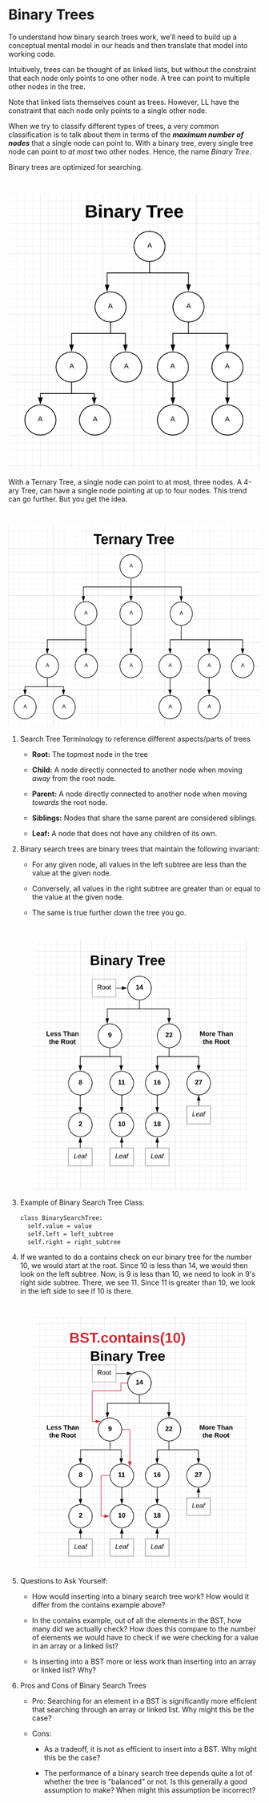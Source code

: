# Binary Trees

To understand how binary search trees work, we'll need to build up a conceptual mental model in our heads and then translate that model into working code.

Intuitively, trees can be thought of as linked lists, but without the constraint that each node only points to one other node. A tree can point to multiple other nodes in the tree.

Note that linked lists themselves count as trees. However, LL have the constraint that each node only points to a single other node. 

When we try to classify different types of trees, a very common classification is to talk about them in terms of the **_maximum number of nodes_** that a single node can point to. With a binary tree, every single tree node can point to _at most_ two other nodes. Hence, the name _Binary Tree_.

Binary trees are optimized for searching.

<br>
  <p align="center">
    <img src="assets/binary_tree.PNG" data-pin-nopin="true" width="500" height="550">
  </p>

With a Ternary Tree, a single node can point to at most, three nodes. A 4-ary Tree, can have a single node pointing at up to four nodes. This trend can go further. But you get the idea.

<br>
  <p align="center">
    <img src="assets/ternary_tree.PNG" data-pin-nopin="true" width="600" height="400">
  </p>

1. Search Tree Terminology to reference different aspects/parts of trees

    * **Root:** The topmost node in the tree

    * **Child:** A node directly connected to another node when moving _away_ from the root node.

    * **Parent:** A node directly connected to another node when moving _towards_ the root node.

    * **Siblings:** Nodes that share the same parent are considered siblings.

    * **Leaf:** A node that does not have any children of its own.

2. Binary search trees are binary trees that maintain the following invariant:
    
    * For any given node, all values in the left subtree are less than the value at the given node.

    * Conversely, all values in the right subtree are greater than or equal to the value at the given node. 

    * The same is true further down the tree you go. 

    <br>
    <p align="center">
      <img src="assets/detailedBinary.PNG" data-pin-nopin="true" width="425" height="500">
    </p>

3. Example of Binary Search Tree Class:

    ```
    class BinarySearchTree:
      self.value = value
      self.left = left_subtree
      self.right = right_subtree
    ```

4. If we wanted to do a contains check on our binary tree for the number 10, we would start at the root. Since 10 is less than 14, we would then look on the left subtree. Now, is 9 is less than 10, we need to look in 9's right side subtree. There, we see 11. Since 11 is greater than 10, we look in the left side to see if 10 is there. 


    <br>
    <p align="center">
      <img src="assets/contains10check.PNG" data-pin-nopin="true" width="425" height="500">
    </p>

5. Questions to Ask Yourself:

    * How would inserting into a binary search tree work? How would it differ from the contains example above?

    * In the contains example, out of all the elements in the BST, how many did we actually check? How does this compare to the number of elements we would have to check if we were checking for a value in an array or a linked list?

    * Is inserting into a BST more or less work than inserting into an array or linked list? Why?

6. Pros and Cons of Binary Search Trees

    * Pro: Searching for an element in a BST is significantly more efficient that searching through an array or linked list. Why might this be the case?

    * Cons: 
    
      * As a tradeoff, it is not as efficient to insert into a BST. Why might this be the case?

      * The performance of a binary search tree depends quite a lot of whether the tree is "balanced" or not. Is this generally a good assumption to make? When might this assumption be incorrect? 